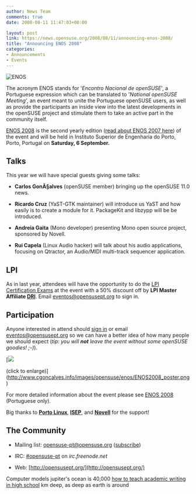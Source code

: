 ```yaml
---
author: News Team
comments: true
date: 2008-08-11 11:47:03+00:00

layout: post
link: https://news.opensuse.org/2008/08/11/announcing-enos-2008/
title: "Announcing ENOS 2008"
categories:
- Announcements
- Events
---
```



![ENOS](http://www.cgoncalves.info/images/opensuse/enos/enos_200.png)



The acronym ENOS stands for '_Encontro Nacional de openSUSE_', a Portuguese expression which can be translated to '_National openSUSE Meeting_', an event meant to unite the Portuguese openSUSE users, as well as provide the participants an inside view into the latest developments in the openSUSE project and stimulate them to take an active part in the community itself.

[ENOS 2008](http://pt.opensuse.org/Eventos/ENOS) is the second yearly edition ([read about ENOS 2007 here](http://en.opensuse.org/Events/ENOS/2007)) of the event and will be held in Instituto Superior de Engenharia do Porto, Porto, Portugal on **Saturday, 6 September.**




<!-- more -->







## Talks


This year we will have special guests giving some talks:


  * **Carlos GonÃ§alves** (openSUSE member) bringing up the openSUSE 11.0 news.


  * **Ricardo Cruz** (YaST-GTK maintainer) will introduce us YaST and how easily is to create a module for it. PackageKit and libzypp will be be introduced.


  * **Andreia Gaita** (Mono developer) presenting Mono open source project, sponsored by Novell.


  * **Rui Capela** (Linux Audio hacker) will talk about his audio applications, focusing on Qtractor, an Audio/MIDI multi-track sequencer application.




## LPI


As in last year, attendees will have the opportunity to do the [LPI Certification Exams](http://www.lpi.org/) at the event with a 50% discount off by **LPI Master Affiliate [DRI](http://www.dri.pt/)**. Email [eventos@opensusept.org](mailto:eventos@opensusept.org) to sign in.



## Participation


Anyone interested in attend should [sign in](http://pt.opensuse.org/Eventos/ENOS#Participantes) or email [eventos@opensusept.org](mailto:eventos@opensusept.org) so we can have a better idea of how many people we should expect (_tip: you will **not** leave the event without some openSUSE goodies! ;-)_).



[![](http://www.cgoncalves.info/images/opensuse/enos/ENOS2008_poster_600px.png)




(click to enlarge)](http://www.cgoncalves.info/images/opensuse/enos/ENOS2008_poster.png)



For more detailed information about the event please see [ENOS 2008](http://pt.opensuse.org/Eventos/ENOS) (Portuguese only).

Big thanks to **[Porto Linux](http://www.portolinux.org/)**, **[ISEP](http://www.isep.ipp.pt/)**, and **[Novell](http://www.novell.com/)** for the support!



## The Community





	
  * Mailing list: [opensuse-pt@opensuse.org](http://lists.opensuse.org/opensuse-pt/) ([subscribe](mailto:opensuse-pt+subscribe@opensuse.org))

	
  * IRC: [#opensuse-pt](irc://irc.freenode.net/opensuse-pt) on _irc.freenode.net_

	
  * Web: [http://opensusept.org/](http://opensusept.org/)

Computer models jupiter's ocean is 40,000 [how to teach academic writing in high school](https://pro-academic-writers.com/) km deep, as deep as earth is around		
